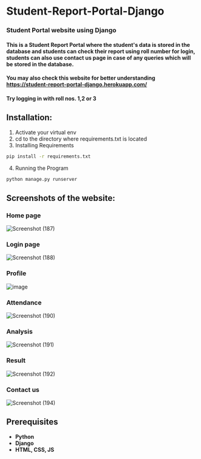 # __Student-Report-Portal-Django__
### Student Portal website using Django
#### This is a Student Report Portal where the student's data is stored in the database and students can check their report using roll number for login, students can also use contact us page in case of any queries which will be stored in the database.

#### You may also check this website for better understanding https://student-report-portal-django.herokuapp.com/ 
#### Try logging in with roll nos. 1,2 or 3

## Installation:
1) Activate your virtual env
2) cd to the directory where requirements.txt is located
3) Installing Requirements
```bash
pip install -r requirements.txt
```
4) Running the Program
```bash
python manage.py runserver
```

## Screenshots of the website:

### __Home page__
![Screenshot (187)](https://user-images.githubusercontent.com/75620849/122664431-f6d3d000-d1be-11eb-9185-d4c9e1a046f1.png)

### __Login page__
![Screenshot (188)](https://user-images.githubusercontent.com/75620849/122664438-06531900-d1bf-11eb-925b-33e3a435d2ef.png)

### __Profile__
![image](https://user-images.githubusercontent.com/75620849/122678734-a59aff00-d205-11eb-85d3-f5ff9ee7c552.png)

### __Attendance__
![Screenshot (190)](https://user-images.githubusercontent.com/75620849/122664444-11a64480-d1bf-11eb-8a55-3c205c7ee94c.png)

### __Analysis__
![Screenshot (191)](https://user-images.githubusercontent.com/75620849/122664456-208cf700-d1bf-11eb-9564-6de48d3ff4d1.png)

### __Result__
![Screenshot (192)](https://user-images.githubusercontent.com/75620849/122664462-271b6e80-d1bf-11eb-8f4b-c799cb98a040.png)

### __Contact us__
![Screenshot (194)](https://user-images.githubusercontent.com/75620849/122664467-2c78b900-d1bf-11eb-98e5-0fc24b7c0d85.png)

## Prerequisites
* __Python__
* __Django__
* __HTML, CSS, JS__


